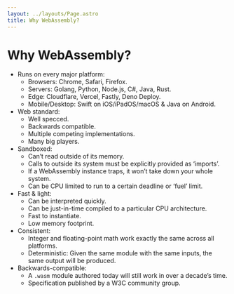 ```yaml
---
layout: ../layouts/Page.astro
title: Why WebAssembly?
---
```


# Why WebAssembly?

- Runs on every major platform:
    - Browsers: Chrome, Safari, Firefox.
    - Servers: Golang, Python, Node.js, C#, Java, Rust.
    - Edge: Cloudflare, Vercel, Fastly, Deno Deploy.
    - Mobile/Desktop: Swift on iOS/iPadOS/macOS & Java on Android.
- Web standard:
    - Well specced.
    - Backwards compatible.
    - Multiple competing implementations.
    - Many big players.
- Sandboxed:
    - Can’t read outside of its memory.
    - Calls to outside its system must be explicitly provided as ‘imports’.
    - If a WebAssembly instance traps, it won’t take down your whole system.
    - Can be CPU limited to run to a certain deadline or ‘fuel’ limit.
- Fast & light:
    - Can be interpreted quickly.
    - Can be just-in-time compiled to a particular CPU architecture.
    - Fast to instantiate.
    - Low memory footprint.
- Consistent:
    - Integer and floating-point math work exactly the same across all platforms.
    - Deterministic: Given the same module with the same inputs, the same output will be produced.
- Backwards-compatible:
    - A `.wasm` module authored today will still work in over a decade’s time.
    - Specification published by a W3C community group.
